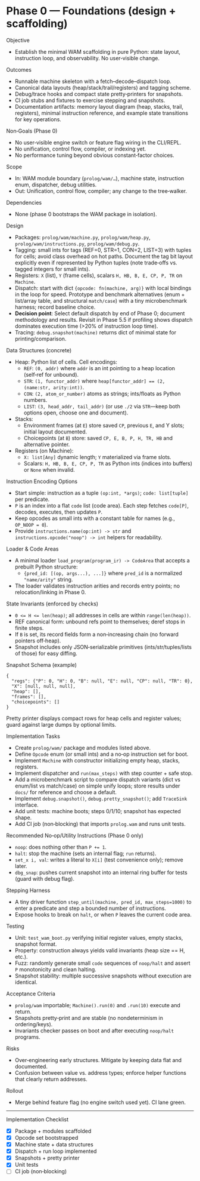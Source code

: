 # Phase 0 — Foundations (design + scaffolding)

Objective
- Establish the minimal WAM scaffolding in pure Python: state layout, instruction loop, and observability. No user‑visible change.

Outcomes
- Runnable machine skeleton with a fetch–decode–dispatch loop.
- Canonical data layouts (heap/stack/trail/registers) and tagging scheme.
- Debug/trace hooks and compact state pretty‑printers for snapshots.
- CI job stubs and fixtures to exercise stepping and snapshots.
 - Documentation artifacts: memory layout diagram (heap, stacks, trail, registers), minimal instruction reference, and example state transitions for key operations.

Non‑Goals (Phase 0)
- No user‑visible engine switch or feature flag wiring in the CLI/REPL.
- No unification, control flow, compiler, or indexing yet.
- No performance tuning beyond obvious constant‑factor choices.

Scope
- In: WAM module boundary (`prolog/wam/…`), machine state, instruction enum, dispatcher, debug utilities.
- Out: Unification, control flow, compiler; any change to the tree‑walker.

Dependencies
- None (phase 0 bootstraps the WAM package in isolation).

Design
- Packages: `prolog/wam/machine.py`, `prolog/wam/heap.py`, `prolog/wam/instructions.py`, `prolog/wam/debug.py`.
- Tagging: small ints for tags (REF=0, STR=1, CON=2, LIST=3) with tuples for cells; avoid class overhead on hot paths. Document the tag bit layout explicitly even if represented by Python tuples (note trade‑offs vs. tagged integers for small ints).
- Registers: `X` (list), `Y` (frame cells), scalars `H, HB, B, E, CP, P, TR` on `Machine`.
- Dispatch: start with dict `{opcode: fn(machine, arg)}` with local bindings in the loop for speed. Prototype and benchmark alternatives (enum + list/array table, and structural `match/case`) with a tiny microbenchmark harness; record baseline choice.
- **Decision point**: Select default dispatch by end of Phase 0; document methodology and results. Revisit in Phase 5.5 if profiling shows dispatch dominates execution time (>20% of instruction loop time).
- Tracing: `debug.snapshot(machine)` returns dict of minimal state for printing/comparison.

Data Structures (concrete)
- Heap: Python list of cells. Cell encodings:
  - `REF`: `(0, addr)` where `addr` is an int pointing to a heap location (self‑ref for unbound).
  - `STR`: `(1, functor_addr)` where `heap[functor_addr] == (2, (name:str, arity:int))`.
  - `CON`: `(2, atom_or_number)` atoms as strings; ints/floats as Python numbers.
  - `LIST`: `(3, head_addr, tail_addr)` (or use `./2` via `STR`—keep both options open, choose one and document).
- Stacks:
  - Environment frames (at `E`) store saved `CP`, previous `E`, and Y slots; initial layout documented.
  - Choicepoints (at `B`) store: saved `CP, E, B, P, H, TR, HB` and alternative pointer.
- Registers (on Machine):
  - `X: list[Any]` dynamic length; `Y` materialized via frame slots.
  - Scalars: `H, HB, B, E, CP, P, TR` as Python ints (indices into buffers) or `None` when invalid.

Instruction Encoding Options
- Start simple: instruction as a tuple `(op:int, *args)`; `code: list[tuple]` per predicate.
- `P` is an index into a flat `code` list (code area). Each step fetches `code[P]`, decodes, executes, then updates `P`.
- Keep opcodes as small ints with a constant table for names (e.g., `OP_NOOP = 0`).
- Provide `instructions.name(op:int) -> str` and `instructions.opcode("noop") -> int` helpers for readability.

Loader & Code Areas
- A minimal loader `load_program(program_ir) -> CodeArea` that accepts a prebuilt Python structure:
  - `{pred_id: [(op, args...), ...]}` where `pred_id` is a normalized `"name/arity"` string.
- The loader validates instruction arities and records entry points; no relocation/linking in Phase 0.

State Invariants (enforced by checks)
- `0 <= H <= len(heap)`; all addresses in cells are within `range(len(heap))`.
- REF canonical form: unbound refs point to themselves; deref stops in finite steps.
- If `B` is set, its record fields form a non‑increasing chain (no forward pointers off‑heap).
- Snapshot includes only JSON‑serializable primitives (ints/str/tuples/lists of those) for easy diffing.

Snapshot Schema (example)
```
{
  "regs": {"P": 0, "H": 0, "B": null, "E": null, "CP": null, "TR": 0},
  "X": [null, null, null],
  "heap": [],
  "frames": [],
  "choicepoints": []
}
```
Pretty printer displays compact rows for heap cells and register values; guard against large dumps by optional limits.

Implementation Tasks
- Create `prolog/wam/` package and modules listed above.
- Define `Opcode` enum (or small ints) and a no‑op instruction set for boot.
- Implement `Machine` with constructor initializing empty heap, stacks, registers.
- Implement dispatcher and `run(max_steps)` with step counter + safe stop.
- Add a microbenchmark script to compare dispatch variants (dict vs enum/list vs match/case) on simple unify loops; store results under `docs/` for reference and choose a default.
- Implement `debug.snapshot()`, `debug.pretty_snapshot()`; add `TraceSink` interface.
- Add unit tests: machine boots; steps 0/1/10; snapshot has expected shape.
- Add CI job (non‑blocking) that imports `prolog.wam` and runs unit tests.

Recommended No‑op/Utility Instructions (Phase 0 only)
- `noop`: does nothing other than `P += 1`.
- `halt`: stop the machine (sets an internal flag; `run` returns).
- `set_x i, val`: writes a literal to `X[i]` (test convenience only); remove later.
- `dbg_snap`: pushes current snapshot into an internal ring buffer for tests (guard with debug flag).

Stepping Harness
- A tiny driver function `step_until(machine, pred_id, max_steps=1000)` to enter a predicate and step a bounded number of instructions.
- Expose hooks to break on `halt`, or when `P` leaves the current code area.

Testing
- Unit: `test_wam_boot.py` verifying initial register values, empty stacks, snapshot format.
- Property: construction always yields valid invariants (heap size == H, etc.).
 - Fuzz: randomly generate small `code` sequences of `noop/halt` and assert `P` monotonicity and clean halting.
 - Snapshot stability: multiple successive snapshots without execution are identical.

Acceptance Criteria
- `prolog/wam` importable; `Machine().run(0)` and `.run(10)` execute and return.
- Snapshots pretty‑print and are stable (no nondeterminism in ordering/keys).
 - Invariants checker passes on boot and after executing `noop/halt` programs.

Risks
- Over‑engineering early structures. Mitigate by keeping data flat and documented.
 - Confusion between value vs. address types; enforce helper functions that clearly return addresses.

Rollout
- Merge behind feature flag (no engine switch used yet). CI lane green.

---

Implementation Checklist
- [x] Package + modules scaffolded
- [x] Opcode set bootstrapped
- [x] Machine state + data structures
- [x] Dispatch + run loop implemented
- [x] Snapshots + pretty printer
- [x] Unit tests
- [ ] CI job (non‑blocking)
